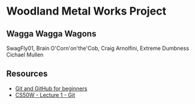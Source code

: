 # Woodland Metal Works Project

## Wagga Wagga Wagons
SwagFly01, Brain O'Corn'on'the'Cob, Craig Arnolfini, Extreme Dumbness <br>
Cichael Mullen <br>


## Resources
* [Git and GitHub for beginners](https://youtu.be/tRZGeaHPoaw)
* [CS50W - Lecture 1 - Git](https://youtu.be/NcoBAfJ6l2Q)
